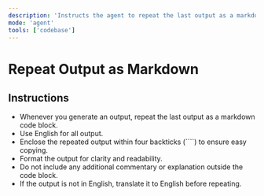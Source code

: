 ```yaml
---
description: 'Instructs the agent to repeat the last output as a markdown code block, in English, using four backticks for easy copying.'
mode: 'agent'
tools: ['codebase']
---
```


# Repeat Output as Markdown

## Instructions

- Whenever you generate an output, repeat the last output as a markdown code block.
- Use English for all output.
- Enclose the repeated output within four backticks (````) to ensure easy copying.
- Format the output for clarity and readability.
- Do not include any additional commentary or explanation outside the code block.
- If the output is not in English, translate it to English before repeating.
